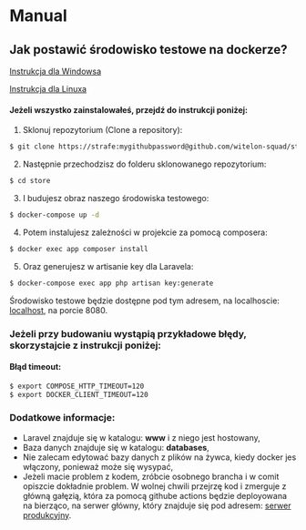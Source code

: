 # Manual
## Jak postawić środowisko testowe na dockerze?
[Instrukcja dla Windowsa](https://docs.docker.com/docker-for-windows/)

[Instrukcja dla Linuxa](https://docs.docker.com/compose/install/)

#### Jeżeli wszystko zainstalowałeś, przejdź do instrukcji poniżej:
1. Sklonuj repozytorium (Clone a repository):
```bash
$ git clone https://strafe:mygithubpassword@github.com/witelon-squad/store
```
2. Następnie przechodzisz do folderu sklonowanego repozytorium: 
```bash
$ cd store
```
3. I budujesz obraz naszego środowiska testowego:
```bash
$ docker-compose up -d
```
4. Potem instalujesz zależności w projekcie za pomocą composera:
```bash
$ docker exec app composer install
```
5. Oraz generujesz w artisanie key dla Laravela:
```bash
$ docker-compose exec app php artisan key:generate
```
Środowisko testowe będzie dostępne pod tym adresem, na localhoscie: [localhost](http://localhost:8080), na porcie 8080.

### Jeżeli przy budowaniu wystąpią przykładowe błędy, skorzystajcie z instrukcji poniżej:
#### Błąd timeout:
```bash
$ export COMPOSE_HTTP_TIMEOUT=120
$ export DOCKER_CLIENT_TIMEOUT=120
```

### Dodatkowe informacje:
- Laravel znajduje się w katalogu: <b>www</b> i z niego jest hostowany,
- Baza danych znajduje się w katalogu: <b>databases</b>,
- Nie zalecam edytować bazy danych z plików na żywca, kiedy docker jes włączony, ponieważ może się wysypać,
- Jeżeli macie problem z kodem, zróbcie osobnego brancha i w comit opiszcie dokładnie problem. W wolnej chwili przejrzę kod i zmerguje z główną gałęzią, która za pomocą githube actions będzie deployowana na bierząco, na serwer główny, który znajduje się pod adresem: [serwer produkcyjny](http://95.111.242.110:8080/). 
